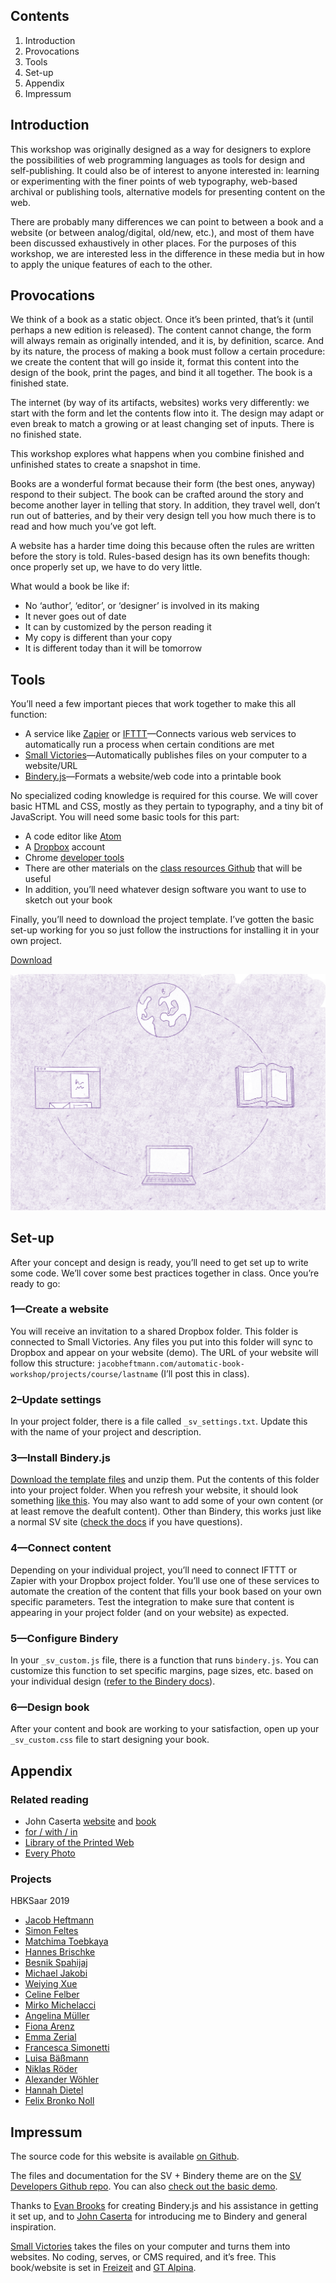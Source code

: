 ## Contents

1. Introduction
2. Provocations
2. Tools
3. Set-up
3. Appendix
3. Impressum

<span class="page-break"></span>

## Introduction

This workshop was originally designed as a way for designers to explore the possibilities of web programming languages as tools for design and self-publishing. It could also be of interest to anyone interested in: learning or experimenting with the finer points of web typography, web-based archival or publishing tools, alternative models for presenting content on the web.

There are probably many differences we can point to between a book and a website (or between analog/digital, old/new, etc.), and most of them have been discussed exhaustively in other places. For the purposes of this workshop, we are interested less in the difference in these media but in how to apply the unique features of each to the other.

<span class="page-break"></span>
## Provocations

We think of a book as a static object. Once it’s been printed, that’s it (until perhaps a new edition is released). The content cannot change, the form will always remain as originally intended, and it is, by definition, scarce. And by its nature, the process of making a book must follow a certain procedure: we create the content that will go inside it, format this content into the design of the book, print the pages, and bind it all together. The book is a finished state.

The internet (by way of its artifacts, websites) works very differently: we start with the form and let the contents flow into it. The design may adapt or even break to match a growing or at least changing set of inputs. There is no finished state.

This workshop explores what happens when you combine finished and unfinished states to create a snapshot in time.

Books are a wonderful format because their form (the best ones, anyway) respond to their subject. The book can be crafted around the story and become another layer in telling that story. In addition, they travel well, don’t run out of batteries, and by their very design tell you how much there is to read and how much you’ve got left.

A website has a harder time doing this because often the rules are written before the story is told. Rules-based design has its own benefits though: once properly set up, we have to do very little.

What would a book be like if:

- No ‘author’, ‘editor’, or ‘designer’ is involved in its making
- It never goes out of date
- It can by customized by the person reading it
- My copy is different than your copy
- It is different today than it will be tomorrow

## Tools

You’ll  need a few important pieces that work together to make this all function:

- A service like [Zapier](https://zapier.com/) or [IFTTT](https://ifttt.com/discover)—Connects various web services to automatically run a process when certain conditions are met
- [Small Victories](https://www.smallvictori.es/)—Automatically publishes files on your computer to a website/URL
- [Bindery.js](https://evanbrooks.info/bindery/)—Formats a website/web code into a printable book

No specialized coding knowledge is required for this course. We will cover basic HTML and CSS, mostly as they pertain to typography, and a tiny bit of JavaScript. You will need some basic tools for this part:

- A code editor like [Atom](https://atom.io)
- A [Dropbox](https://www.dropbox.com) account
- Chrome [developer tools](https://developers.google.com/web/tools/chrome-devtools/)
- There are other materials on the [class resources Github](https://github.com/jheftmann/class-resources) that will be useful
- In addition, you’ll need whatever design software you want to use to sketch out your book

Finally, you’ll need to download the project template. I’ve gotten the basic set-up working for you so just follow the instructions for installing it in your own project.

<a href="_assets/template.zip" class="button">Download</a>

<img class="spread" src="_assets/spread.jpg" alt="round the world">

## Set-up

After your concept and design is ready, you’ll need to get set up to write some code. We’ll cover some best practices together in class. Once you’re ready to go:

### 1—Create a website

You will receive an invitation to a shared Dropbox folder. This folder is connected to Small Victories. Any files you put into this folder will sync to Dropbox and appear on your website (demo). The URL of your website will follow this structure: `jacobheftmann.com/automatic-book-workshop/projects/course/lastname` (I’ll post this in class).

### 2–Update settings

In your project folder, there is a file called `_sv_settings.txt`. Update this with the name of your project and description.

### 3—Install Bindery.js

[Download the template files](_assets/template.zip) and unzip them. Put the contents of this folder into your project folder. When you refresh your website, it should look something [like this](https://sv-custom-themes.smvi.co/sv-bindery). You may also want to add some of your own content (or at least remove the deafult content). Other than Bindery, this works just like a normal SV site ([check the docs](https://docs.smallvictori.es/) if you have questions).

### 4—Connect content

Depending on your individual project, you’ll need to connect IFTTT or Zapier with your Dropbox project folder. You’ll use one of these services to automate the creation of the content that fills your book based on your own specific parameters. Test the integration to make sure that content is appearing in your project folder (and on your website) as expected.

### 5—Configure Bindery

In your `_sv_custom.js` file, there is a function that runs `bindery.js`. You can customize this function to set specific margins, page sizes, etc. based on your individual design ([refer to the Bindery docs](https://evanbrooks.info/bindery/docs/#printsetup)).

### 6—Design book

After your content and book are working to your satisfaction, open up your `_sv_custom.css` file to start designing your book.

<span class="page-break"></span>

## Appendix

### Related reading
- John Caserta [website](http://johncaserta.com/) and [book](http://johncaserta.com/bindery.html)
- [for / with / in](http://htmloutput.risd.gd/book/)
- [Library of the Printed Web](https://printedweb.org/)
- [Every Photo](https://bindery-demo.smvi.co/)

### Projects

HBKSaar 2019
- [Jacob Heftmann](projects/hbk19/heftmann)
- [Simon Feltes](projects/hbk19/feltes)
- [Matchima Toebkaya](projects/hbk19/toebkaya)
- [Hannes Brischke](projects/hbk19/brischke)
- [Besnik Spahijaj](projects/hbk19/spahijaj)
- [Michael Jakobi](projects/hbk19/jakobi)
- [Weiying Xue](projects/hbk19/xue)
- [Celine Felber](projects/hbk19/felber)
- [Mirko Michelacci](projects/hbk19/michelacci)
- [Angelina Müller](projects/hbk19/mueller)
- [Fiona Arenz](projects/hbk19/arenz)
- [Emma Zerial](projects/hbk19/zerial)
- [Francesca Simonetti](projects/hbk19/simonetti)
- [Luisa Bäßmann](projects/hbk19/baessmann)
- [Niklas Röder](projects/hbk19/roeder)
- [Alexander Wöhler ](projects/hbk19/woehler)
- [Hannah Dietel](projects/hbk19/dietel)
- [Felix Bronko Noll](projects/hbk19/noll)

<span class="page-break"></span>
## Impressum

The source code for this website is available [on Github](https://github.com/jheftmann/automatic-book-workshop).

The files and documentation for the SV + Bindery theme are on the [SV Developers Github repo](https://github.com/smallvictories/developers/tree/master/03-custom-templates/sv-bindery). You can also [check out the basic demo](https://sv-custom-themes.smvi.co/sv-bindery).

Thanks to [Evan Brooks](https://evanbrooks.info/bindery/docs/#printsetup) for creating Bindery.js and his assistance in getting it set up, and to [John Caserta](https://evanbrooks.info/bindery/docs/#printsetup) for introducing me to Bindery and general inspiration.

[Small Victories](https://www.smallvictori.es) takes the files on your computer and turns them into websites. No coding, serves, or CMS required, and it’s free. This book/website is set in [Freizeit](https://polytype.co.uk/) and [GT Alpina](https://www.grillitype.com/).
